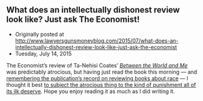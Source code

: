 ## What does an intellectually dishonest review look like? Just ask The Economist!

 * Originally posted at http://www.lawyersgunsmoneyblog.com/2015/07/what-does-an-intellectually-dishonest-review-look-like-just-ask-the-economist
 * Tuesday, July 14, 2015

The Economist’s review of Ta-Nehisi Coates’ _[Between the World and Me](http://www.amazon.com/exec/obidos/ASIN/0812993543/diesekoschmar-20)_ was predictably atrocious, but having just read the book this morning — and [remembering the publication’s record on reviewing books about race](http://www.economist.com/news/books/21615864-how-slaves-built-american-capitalism-blood-cotton) — I thought it best [to subject the atrocious thing to the kind of punishment all of its ilk deserve](http://www.salon.com/2015/07/14/the\_economist\_ta\_nehisi\_coates\_between\_the\_world\_and\_me\_is\_just\_good\_enough\_to\_get\_away\_with\_justifying\_its\_existence/). Hope you enjoy reading it as much as I did writing it.